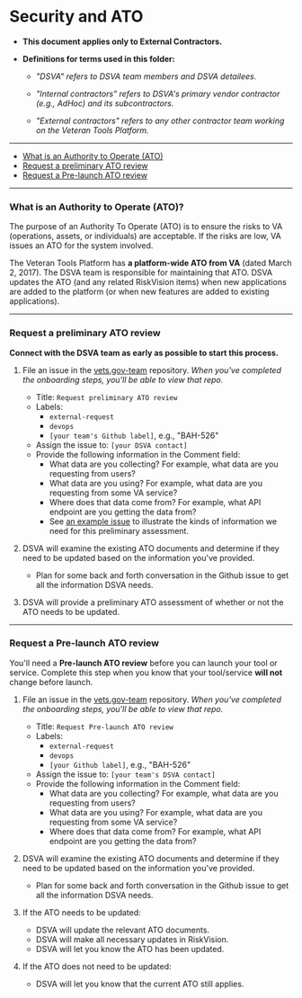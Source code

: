 # Security and ATO


* **This document applies only to External Contractors.**

* **Definitions for terms used in this folder:**

  * *"DSVA" refers to DSVA team members and DSVA detailees.*

  * *"Internal contractors" refers to DSVA's primary vendor contractor (e.g., AdHoc) and its subcontractors.*

  * *"External contractors" refers to any other contractor team working on the Veteran Tools Platform.*

<hr>

* [What is an Authority to Operate (ATO)](#what-is-an-authority-to-operate-ato)
* [Request a preliminary ATO review](#request-a-preliminary-ato-review)
* [Request a Pre-launch ATO review](#request-a-pre-launch-ato-review)

<hr>

### What is an Authority to Operate (ATO)?

The purpose of an Authority To Operate (ATO) is to ensure the risks to VA (operations, assets, or individuals) are acceptable. If the risks are low, VA issues an ATO for the system involved.

The Veteran Tools Platform has **a platform-wide ATO from VA** (dated March 2, 2017). The DSVA team is responsible for maintaining that ATO. DSVA updates the ATO (and any related RiskVision items) when new applications are added to the platform (or when new features are added to existing applications).

<hr>

### Request a preliminary ATO review

**Connect with the DSVA team as early as possible to start this process.**

1. File an issue in the <a href="https://github.com/department-of-veterans-affairs/vets.gov-team" target="_blank">vets.gov-team</a> repository. *When you've completed the onboarding steps, you'll be able to view that repo.*
    * Title: ```Request preliminary ATO review```
    * Labels:
      * ```external-request```
      * ```devops```
      * ```[your team's Github label]```, e.g., "BAH-526"
    * Assign the issue to: ```[your DSVA contact]```
    * Provide the following information in the Comment field: 
      * What data are you collecting? For example, what data are you requesting from users?
      * What data are you using? For example, what data are you requesting from some VA service?
      * Where does that data come from? For example, what API endpoint are you getting the data from?
      * See [an example issue](https://github.com/department-of-veterans-affairs/vets.gov-ato/issues/318) to illustrate the kinds of information we need for this preliminary assessment.
1. DSVA will examine the existing ATO documents and determine if they need to be updated based on the information you've provided.
    * Plan for some back and forth conversation in the Github issue to get all the information DSVA needs.

1. DSVA will provide a preliminary ATO assessment of whether or not the ATO needs to be updated.

<hr>

### Request a Pre-launch ATO review

You'll need a **Pre-launch ATO review** before you can launch your tool or service. Complete this step when you know that your tool/service **will not** change before launch.

1. File an issue in the <a href="https://github.com/department-of-veterans-affairs/vets.gov-team" target="_blank">vets.gov-team</a> repository. *When you've completed the onboarding steps, you'll be able to view that repo.*
    * Title: ```Request Pre-launch ATO review```
    * Labels:
      * ```external-request```
      * ```devops```
      * ```[your Github label]```, e.g., "BAH-526"
    * Assign the issue to: ```[your team's DSVA contact]```
    * Provide the following information in the Comment field: 
      * What data are you collecting? For example, what data are you requesting from users?
      * What data are you using? For example, what data are you requesting from some VA service?
      * Where does that data come from? For example, what API endpoint are you getting the data from?

1. DSVA will examine the existing ATO documents and determine if they need to be updated based on the information you've provided.
    * Plan for some back and forth conversation in the Github issue to get all the information DSVA needs.

1. If the ATO needs to be updated:
    * DSVA will update the relevant ATO documents.
    * DSVA will make all necessary updates in RiskVision.
    * DSVA will let you know the ATO has been updated.

1. If the ATO does not need to be updated:
    * DSVA will let you know that the current ATO still applies.
